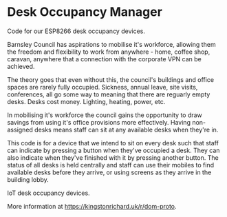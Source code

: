 # Desk Occupancy Manager
Code for our ESP8266 desk occupancy devices.

Barnsley Council has aspirations to mobilise it's workforce, allowing them the freedom and flexibility to work from anywhere - home, coffee shop, caravan, anywhere that a connection with the corporate VPN can be achieved.

The theory goes that even without this, the council's buildings and office spaces are rarely fully occupied. Sickness, annual leave, site visits, conferences, all go some way to meaning that there are reguarly empty desks. Desks cost money. Lighting, heating, power, etc.

In mobilising it's workforce the council gains the opportunity to draw savings from using it's office provisions more effectively. Having non-assigned desks means staff can sit at any available desks when they're in.

This code is for a device that we intend to sit on every desk such that staff can indicate by pressing a button when they've occupied a desk. They can also indicate when they've finished with it by pressing another button. The status of all desks is held centrally and staff can use their mobiles to find available desks before they arrive, or using screens as they arrive in the building lobby.

IoT desk occupancy devices.

More information at https://kingstonrichard.uk/r/dom-proto.
